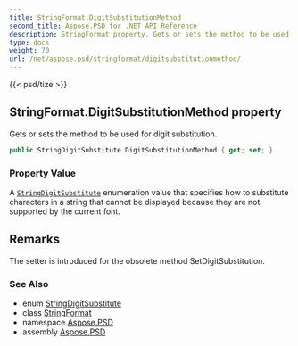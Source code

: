 ```yaml
---
title: StringFormat.DigitSubstitutionMethod
second_title: Aspose.PSD for .NET API Reference
description: StringFormat property. Gets or sets the method to be used for digit substitution
type: docs
weight: 70
url: /net/aspose.psd/stringformat/digitsubstitutionmethod/
---
```

{{< psd/tize >}}
## StringFormat.DigitSubstitutionMethod property

Gets or sets the method to be used for digit substitution.

```csharp
public StringDigitSubstitute DigitSubstitutionMethod { get; set; }
```

### Property Value

A [`StringDigitSubstitute`](../../stringdigitsubstitute/) enumeration value that specifies how to substitute characters in a string that cannot be displayed because they are not supported by the current font.

## Remarks

The setter is introduced for the obsolete method SetDigitSubstitution.

### See Also

* enum [StringDigitSubstitute](../../stringdigitsubstitute/)
* class [StringFormat](../)
* namespace [Aspose.PSD](../../stringformat/)
* assembly [Aspose.PSD](../../../)


